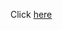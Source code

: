 Click [here](file:///C:/Users/Sumit/Desktop/divvy_bike_share/Chicago_Bike_share_case_study.Rmd-2.html)


